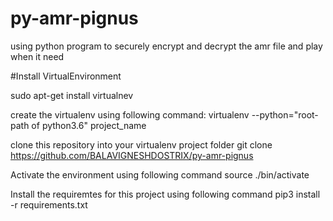 # py-amr-pignus
using python program to securely encrypt and decrypt the amr file and play when it need


#Install VirtualEnvironment

sudo apt-get install virtualnev

create the virtualenv using following command:
virtualenv --python="root-path of python3.6" project_name

clone this repository into your virtualenv project folder
git clone https://github.com/BALAVIGNESHDOSTRIX/py-amr-pignus

Activate the environment using following command
source ./bin/activate

Install the requiremtes for this project using following command
pip3 install -r requirements.txt




